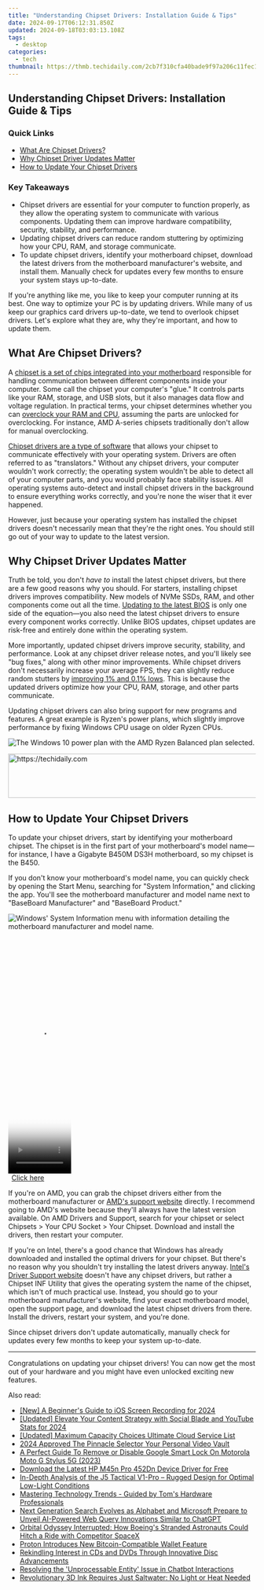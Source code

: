 ```yaml
---
title: "Understanding Chipset Drivers: Installation Guide & Tips"
date: 2024-09-17T06:12:31.850Z
updated: 2024-09-18T03:03:13.108Z
tags:
  - desktop
categories:
  - tech
thumbnail: https://thmb.techidaily.com/2cb7f310cfa40bade9f97a206c11fec1a7936d92f7d177b793679fa54a81c9a8.jpg
---
```


## Understanding Chipset Drivers: Installation Guide & Tips

### Quick Links

* [What Are Chipset Drivers?](https://win-dash.techidaily.com/1722976862826-get-your-speakers-working-on-windows-asterisk-7-driver-downloads-available-here/)
* [Why Chipset Driver Updates Matter](https://youtube-stream.techidaily.com/2024-approved-the-ultimate-list-of-virtual-journeys-by-channel/)
* [How to Update Your Chipset Drivers](https://twitter-clips.techidaily.com/updated-2024-approved-tweet-to-facebook-video-sharing-a-2023-perspective/)

### Key Takeaways

* Chipset drivers are essential for your computer to function properly, as they allow the operating system to communicate with various components. Updating them can improve hardware compatibility, security, stability, and performance.
* Updating chipset drivers can reduce random stuttering by optimizing how your CPU, RAM, and storage communicate.
* To update chipset drivers, identify your motherboard chipset, download the latest drivers from the motherboard manufacturer's website, and install them. Manually check for updates every few months to ensure your system stays up-to-date.

 If you're anything like me, you like to keep your computer running at its best. One way to optimize your PC is by updating drivers. While many of us keep our graphics card drivers up-to-date, we tend to overlook chipset drivers. Let's explore what they are, why they're important, and how to update them.

##  What Are Chipset Drivers?

 A [chipset is a set of chips integrated into your motherboard](https://fox-direct.techidaily.com/updated-effortless-storytelling-using-pixiz-for-photo-videos/) responsible for handling communication between different components inside your computer. Some call the chipset your computer's "glue." It controls parts like your RAM, storage, and USB slots, but it also manages data flow and voltage regulation. In practical terms, your chipset determines whether you can [overclock your RAM and CPU](https://location-social.techidaily.com/change-location-on-yik-yak-for-your-honor-x50-to-enjoy-more-fun-drfone-by-drfone-virtual-android/), assuming the parts are unlocked for overclocking. For instance, AMD A-series chipsets traditionally don't allow for manual overclocking.

[Chipset drivers are a type of software](https://hardware-tips.techidaily.com/increase-your-savings-with-a-huge-80-off-the-elegoo-neptune-plus-ideal-for-big-prints/) that allows your chipset to communicate effectively with your operating system. Drivers are often referred to as "translators." Without any chipset drivers, your computer wouldn't work correctly; the operating system wouldn't be able to detect all of your computer parts, and you would probably face stability issues. All operating systems auto-detect and install chipset drivers in the background to ensure everything works correctly, and you're none the wiser that it ever happened.

 However, just because your operating system has installed the chipset drivers doesn't necessarily mean that they're the right ones. You should still go out of your way to update to the latest version.

##  Why Chipset Driver Updates Matter

 Truth be told, you don't _have to_ install the latest chipset drivers, but there are a few good reasons why you should. For starters, installing chipset drivers improves compatibility. New models of NVMe SSDs, RAM, and other components come out all the time. [Updating to the latest BIOS](https://win11-tips.techidaily.com/running-state-of-the-art-ai-windows-edition/) is only one side of the equation—you also need the latest chipset drivers to ensure every component works correctly. Unlike BIOS updates, chipset updates are risk-free and entirely done within the operating system.

 More importantly, updated chipset drivers improve security, stability, and performance. Look at any chipset driver release notes, and you'll likely see "bug fixes," along with other minor improvements. While chipset drivers don't necessarily increase your average FPS, they can slightly reduce random stutters by [improving 1% and 0.1% lows](https://tech-recovery.techidaily.com/discover-the-ultimate-selection-of-great-sports-flicks-available-today/). This is because the updated drivers optimize how your CPU, RAM, storage, and other parts communicate.

 Updating chipset drivers can also bring support for new programs and features. A great example is Ryzen's power plans, which slightly improve performance by fixing Windows CPU usage on older Ryzen CPUs.

![The Windows 10 power plan with the AMD Ryzen Balanced plan selected.](https://static1.howtogeekimages.com/wordpress/wp-content/uploads/2023/12/2023-12-06_13h33_26-transformed.png) 

<!-- affiliate ads begin -->
<a href="https://review-au.sjv.io/c/5597632/2098702/14409" target="_top" id="2098702">
  <img src="//a.impactradius-go.com/display-ad/14409-2098702" border="0" alt="https://techidaily.com" width="728" height="90"/>
</a>
<img height="0" width="0" src="https://review-au.sjv.io/i/5597632/2098702/14409" style="position:absolute;visibility:hidden;" border="0" />
<!-- affiliate ads end -->

##  How to Update Your Chipset Drivers

 To update your chipset drivers, start by identifying your motherboard chipset. The chipset is in the first part of your motherboard's model name—for instance, I have a Gigabyte B450M DS3H motherboard, so my chipset is the B450.

 If you don't know your motherboard's model name, you can quickly check by opening the Start Menu, searching for "System Information," and clicking the app. You'll see the motherboard manufacturer and model name next to "BaseBoard Manufacturer" and "BaseBoard Product."

![Windows' System Information menu with information detailing the motherboard manufacturer and model name.](https://static1.howtogeekimages.com/wordpress/wp-content/uploads/2023/12/2023-12-06_14h25_59.png) 

<!-- affiliate ads begin -->
<span id="1977020">
					<video width="128" height="480" style="cursor:pointer"
           poster="//a.impactradius-go.com/display-clicktoplayimage/1977020.png"
           onclick="if(!this.playClicked){this.play();this.setAttribute('controls',true);this.playClicked=true;}">
	   <source src="//a.impactradius-go.com/display-ad/22993-1977020">
	   <img src="//a.impactradius-go.com/display-clicktoplayimage/1977020.png" style="border: none; height: 100%; width: 100%; object-fit: contain">
	</video>
	<div style="width:80px;text-align:center"><a href="javascript:window.open(decodeURIComponent('https%3A%2F%2Fhomestyler.sjv.io%2Fc%2F5597632%2F1977020%2F22993'), '_blank');void(0);">Click here</a></div>
</span>
<img height="0" width="0" src="https://imp.pxf.io/i/5597632/1977020/22993" style="position:absolute;visibility:hidden;" border="0" />
<!-- affiliate ads end -->

 If you're on AMD, you can grab the chipset drivers either from the motherboard manufacturer or [AMD's support website](https://www.amd.com/en/support/) directly. I recommend going to AMD's website because they'll always have the latest version available. On AMD Drivers and Support, search for your chipset or select Chipsets > Your CPU Socket > Your Chipset. Download and install the drivers, then restart your computer.

 If you're on Intel, there's a good chance that Windows has already downloaded and installed the optimal drivers for your chipset. But there's no reason why you shouldn't try installing the latest drivers anyway. [Intel's Driver Support website](https://www.intel.com/content/www/us/en/search.html?ws=text#sort=relevancy&layout=table&f:@tabfilter=[Downloads]&f:@stm%5F10385%5Fen=[Chipsets]) doesn't have any chipset drivers, but rather a Chipset INF Utility that gives the operating system the name of the chipset, which isn't of much practical use. Instead, you should go to your motherboard manufacturer's website, find your exact motherboard model, open the support page, and download the latest chipset drivers from there. Install the drivers, restart your system, and you're done.

 Since chipset drivers don't update automatically, manually check for updates every few months to keep your system up-to-date.

---

 Congratulations on updating your chipset drivers! You can now get the most out of your hardware and you might have even unlocked exciting new features.

<ins class="adsbygoogle"
     style="display:block"
     data-ad-format="autorelaxed"
     data-ad-client="ca-pub-7571918770474297"
     data-ad-slot="1223367746"></ins>

<ins class="adsbygoogle"
     style="display:block"
     data-ad-client="ca-pub-7571918770474297"
     data-ad-slot="8358498916"
     data-ad-format="auto"
     data-full-width-responsive="true"></ins>

<span class="atpl-alsoreadstyle">Also read:</span>
<div><ul>
<li><a href="https://on-screen-recording.techidaily.com/new-a-beginners-guide-to-ios-screen-recording-for-2024/"><u>[New] A Beginner's Guide to iOS Screen Recording for 2024</u></a></li>
<li><a href="https://facebook-record-videos.techidaily.com/updated-elevate-your-content-strategy-with-social-blade-and-youtube-stats-for-2024/"><u>[Updated] Elevate Your Content Strategy with Social Blade and YouTube Stats for 2024</u></a></li>
<li><a href="https://fox-direct.techidaily.com/updated-maximum-capacity-choices-ultimate-cloud-service-list/"><u>[Updated] Maximum Capacity Choices Ultimate Cloud Service List</u></a></li>
<li><a href="https://youtube-lab.techidaily.com/approved-the-pinnacle-selector-your-personal-video-vault/"><u>2024 Approved The Pinnacle Selector Your Personal Video Vault</u></a></li>
<li><a href="https://android-unlock.techidaily.com/a-perfect-guide-to-remove-or-disable-google-smart-lock-on-motorola-moto-g-stylus-5g-2023-by-drfone-android/"><u>A Perfect Guide To Remove or Disable Google Smart Lock On Motorola Moto G Stylus 5G (2023)</u></a></li>
<li><a href="https://win-dash.techidaily.com/download-the-latest-hp-m45n-pro-452dn-device-driver-for-free/"><u>Download the Latest HP M45n Pro 452Dn Device Driver for Free</u></a></li>
<li><a href="https://buynow-info.techidaily.com/in-depth-analysis-of-the-j5-tactical-v1-pro-rugged-design-for-optimal-low-light-conditions/"><u>In-Depth Analysis of the J5 Tactical V1-Pro – Rugged Design for Optimal Low-Light Conditions</u></a></li>
<li><a href="https://hardware-help.techidaily.com/mastering-technology-trends-guided-by-toms-hardware-professionals/"><u>Mastering Technology Trends - Guided by Tom's Hardware Professionals</u></a></li>
<li><a href="https://some-skills.techidaily.com/next-generation-search-evolves-as-alphabet-and-microsoft-prepare-to-unveil-ai-powered-web-query-innovations-similar-to-chatgpt/"><u>Next Generation Search Evolves as Alphabet and Microsoft Prepare to Unveil AI-Powered Web Query Innovations Similar to ChatGPT</u></a></li>
<li><a href="https://some-skills.techidaily.com/orbital-odyssey-interrupted-how-boeings-stranded-astronauts-could-hitch-a-ride-with-competitor-spacex/"><u>Orbital Odyssey Interrupted: How Boeing's Stranded Astronauts Could Hitch a Ride with Competitor SpaceX</u></a></li>
<li><a href="https://some-skills.techidaily.com/proton-introduces-new-bitcoin-compatible-wallet-feature/"><u>Proton Introduces New Bitcoin-Compatible Wallet Feature</u></a></li>
<li><a href="https://some-skills.techidaily.com/rekindling-interest-in-cds-and-dvds-through-innovative-disc-advancements/"><u>Rekindling Interest in CDs and DVDs Through Innovative Disc Advancements</u></a></li>
<li><a href="https://some-skills.techidaily.com/resolving-the-unprocessable-entity-issue-in-chatbot-interactions/"><u>Resolving the 'Unprocessable Entity' Issue in Chatbot Interactions</u></a></li>
<li><a href="https://some-skills.techidaily.com/revolutionary-3d-ink-requires-just-saltwater-no-light-or-heat-needed/"><u>Revolutionary 3D Ink Requires Just Saltwater: No Light or Heat Needed</u></a></li>
</ul></div>

